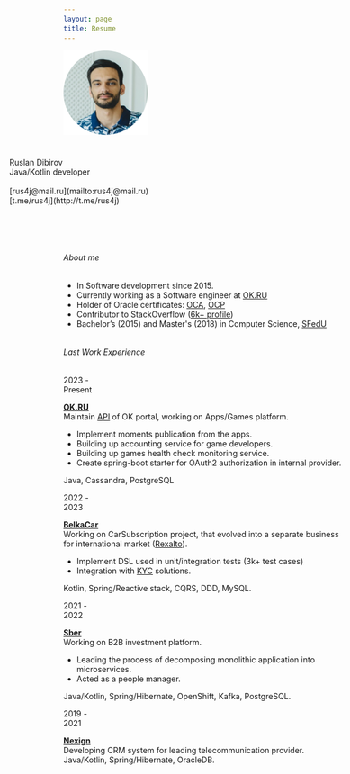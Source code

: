 ```yaml
---
layout: page
title: Resume
---
```


<div class="resume" markdown="1">  
  <div style="float: left; width: 150px; height: 190px;">
    <img src="/assets/images/face1.png" width="150" alt="avatar"/>
  </div>
  <div style="float: right; width: 600px; height: 150px;" markdown="1">
<div class="title1">Ruslan Dibirov</div>
<div class="title">Java/Kotlin developer</div>

<br>
[rus4j@mail.ru](mailto:rus4j@mail.ru)
<br>
[t.me/rus4j](http://t.me/rus4j)
</div>

<div style="clear: both"></div>

###### About me

- In Software development since 2015.
- Currently working as a Software engineer at [OK.RU](https://ok.ru/)
- Holder of Oracle certificates: [OCA](https://www.youracclaim.com/badges/8510ebc8-88c9-454e-bf23-94d2dd41a31c), [OCP](https://www.youracclaim.com/badges/d0508c70-4a97-4497-8d55-a2b27dd162a5)
- Contributor to StackOverflow ([6k+ profile](https://stackoverflow.com/users/5108737/ruslan?tab=profile))
- Bachelor’s (2015) and Master's (2018) in Computer Science, [SFedU](https://en.wikipedia.org/wiki/Southern_Federal_University) 

<div style="clear: both"></div>

###### Last Work Experience

<div class="date">2023 -<br>Present</div>
<div class="work_position" markdown="1">

**[OK.RU](https://ok.ru/)**<br>
Maintain [API](https://apiok.ru/en/) of OK portal, working on Apps/Games platform.
- Implement moments publication from the apps.
- Building up accounting service for game developers.
- Building up games health check monitoring service.
- Create spring-boot starter for OAuth2 authorization in internal provider.

Java, Cassandra, PostgreSQL
</div>
<div style="clear: both"></div>

<div class="date">2022 -<br> 2023</div>
<div class="work_position" markdown="1">

**[BelkaCar](https://belkacar.ru/)**<br>
Working on CarSubscription project, that evolved into a separate business for international market ([Rexalto](https://www.rexalto.tech/)).

- Implement DSL used in unit/integration tests (3k+ test cases)
- Integration with [KYC](https://sumsub.com/kyc-compliance/) solutions.

Kotlin, Spring/Reactive stack, CQRS, DDD, MySQL.

</div>
<div style="clear: both"></div>

<div class="date">2021 -<br> 2022</div>
<div class="work_position" markdown="1">

**[Sber](https://www.sberbank.com/index)**  
Working on B2B investment platform.

- Leading the process of decomposing monolithic application into microservices.
- Acted as a people manager.

Java/Kotlin, Spring/Hibernate, OpenShift, Kafka, PostgreSQL.

</div>
<div style="clear: both"></div>

<div class="date">2019 -<br> 2021</div>
<div class="work_position" markdown="1">

**[Nexign](https://nexign.com/)**  
Developing CRM system for leading telecommunication provider.<br>
Java/Kotlin, Spring/Hibernate, OracleDB.

</div>
<div style="clear: both"></div>

</div>
